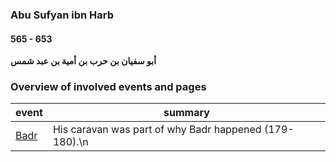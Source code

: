 ### Abu Sufyan ibn Harb
#### 565 - 653

<!-- Tags: Sahaba -->

**أبو سفيان بن حرب بن أمية بن عبد شمس**

### Overview of involved events and pages

event | summary
-|-
[Badr](../events/0624_Badr) | His caravan was part of why Badr happened (179-180).\n

